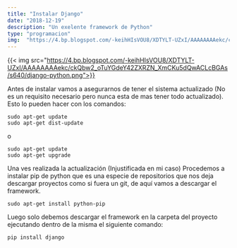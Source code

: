 ```yaml
---
title: "Instalar Django"
date: "2018-12-19"
description: "Un exelente framework de Python"
type: "programacion"
img:  "https://4.bp.blogspot.com/-keihHIsVOU8/XDTYLT-UZxI/AAAAAAAAekc/ckQbw2_oTuYGdeY42ZXRZN_XmCKu5dQwACLcBGAs/s640/django-python.png"
---
```


{{< img src="https://4.bp.blogspot.com/-keihHIsVOU8/XDTYLT-UZxI/AAAAAAAAekc/ckQbw2_oTuYGdeY42ZXRZN_XmCKu5dQwACLcBGAs/s640/django-python.png">}}

Antes de instalar vamos a asegurarnos de tener el sistema actualizado (No es un requisito necesario pero nunca esta de mas tener todo actualizado). Esto lo pueden hacer con los comandos:

    sudo apt-get update
    sudo apt-get dist-update

o

    sudo apt-get update
    sudo apt-get upgrade

Una ves realizada la actualización (Injustificada en mi caso) Procedemos a instalar pip de python que es una especie de repositorios que nos deja descargar proyectos como si fuera un git, de aquí vamos a descargar el framework.

    sudo apt-get install python-pip

Luego solo debemos descargar el framework en la carpeta del proyecto ejecutando dentro de la misma el siguiente comando:

    pip install django
